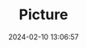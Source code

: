 ---
weight: 1
images:
- /images/edited/333.jpeg
title: Picture
date: 2024-02-10 13:06:57
tags: [luminarneo,work,ilce7m3,person,people]
---
